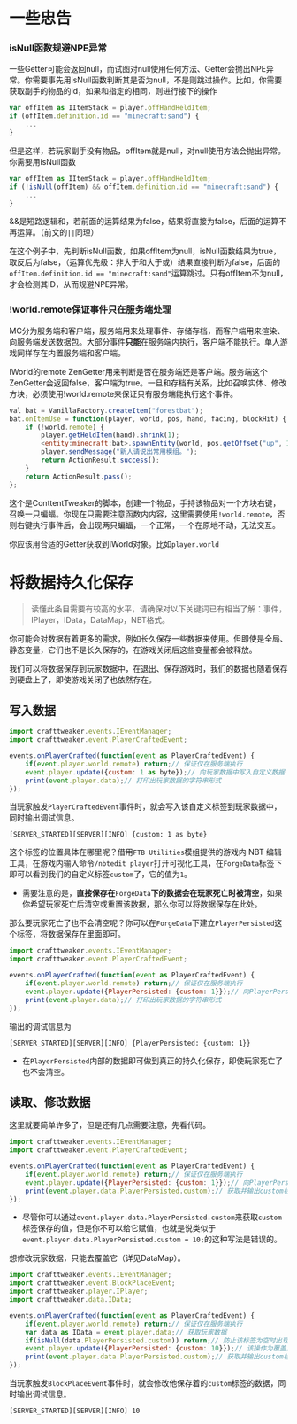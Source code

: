 # 一些忠告

### **isNull函数规避NPE异常**

一些Getter可能会返回null，而试图对null使用任何方法、Getter会抛出NPE异常。你需要事先用isNull函数判断其是否为null，不是则跳过操作。比如，你需要获取副手的物品的id，如果和指定的相同，则进行接下的操作

```javascript
var offItem as IItemStack = player.offHandHeldItem;
if (offItem.definition.id == "minecraft:sand") {
    ...
}
```

但是这样，若玩家副手没有物品，offItem就是null，对null使用方法会抛出异常。你需要用isNull函数

```javascript
var offItem as IItemStack = player.offHandHeldItem;
if (!isNull(offItem) && offItem.definition.id == "minecraft:sand") {
    ...
}
```

&&是短路逻辑和，若前面的运算结果为false，结果将直接为false，后面的运算不再运算。（前文的`||`同理）

在这个例子中，先判断isNull函数，如果offItem为null，isNull函数结果为true，取反后为false，（运算优先级：非大于和大于或）结果直接判断为false，后面的`offItem.definition.id == "minecraft:sand"`运算跳过。只有offItem不为null，才会检测其ID，从而规避NPE异常。

### **!world.remote保证事件只在服务端处理**

MC分为服务端和客户端，服务端用来处理事件、存储存档，而客户端用来渲染、向服务端发送数据包。大部分事件**只能**在服务端内执行，客户端不能执行。单人游戏同样存在内置服务端和客户端。

IWorld的remote ZenGetter用来判断是否在服务端还是客户端。服务端这个ZenGetter会返回false，客户端为true。一旦和存档有关系，比如召唤实体、修改方块，必须使用!world.remote来保证只有服务端能执行这个事件。

```javascript
val bat = VanillaFactory.createItem("forestbat");
bat.onItemUse = function(player, world, pos, hand, facing, blockHit) {
    if (!world.remote) {
        player.getHeldItem(hand).shrink(1);
        <entity:minecraft:bat>.spawnEntity(world, pos.getOffset("up", 1));
        player.sendMessage("新人请说出常用模组。");
        return ActionResult.success();
    }
    return ActionResult.pass();
};
```

这个是ConttentTweaker的脚本，创建一个物品，手持该物品对一个方块右键，召唤一只蝙蝠。你现在只需要注意函数内内容，这里需要使用`!world.remote`，否则右键执行事件后，会出现两只蝙蝠，一个正常，一个在原地不动，无法交互。

你应该用合适的Getter获取到IWorld对象。比如`player.world`

# 将数据持久化保存

> 读懂此条目需要有较高的水平，请确保对以下关键词已有相当了解：事件，IPlayer，IData，DataMap，NBT格式。

你可能会对数据有着更多的需求，例如长久保存一些数据来使用。但即使是全局、静态变量，它们也不是长久保存的，在游戏关闭后这些变量都会被释放。

我们可以将数据保存到玩家数据中，在退出、保存游戏时，我们的数据也随着保存到硬盘上了，即使游戏关闭了也依然存在。

## 写入数据

```javascript
import crafttweaker.events.IEventManager;
import crafttweaker.event.PlayerCraftedEvent;

events.onPlayerCrafted(function(event as PlayerCraftedEvent) {
    if(event.player.world.remote) return;// 保证仅在服务端执行
    event.player.update({custom: 1 as byte});// 向玩家数据中写入自定义数据
    print(event.player.data);// 打印出玩家数据的字符串形式
});
```

当玩家触发`PlayerCraftedEvent`事件时，就会写入该自定义标签到玩家数据中，同时输出调试信息。

```log
[SERVER_STARTED][SERVER][INFO] {custom: 1 as byte}
```

这个标签的位置具体在哪里呢？借用`FTB Utilities`模组提供的游戏内 NBT 编辑工具，在游戏内输入命令`/nbtedit player`打开可视化工具，在`ForgeData`标签下即可以看到我们的自定义标签`custom`了，它的值为`1`。

- 需要注意的是，**直接保存在**`ForgeData`**下的数据会在玩家死亡时被清空**，如果你希望玩家死亡后清空或重置该数据，那么你可以将数据保存在此处。

那么要玩家死亡了也不会清空呢？你可以在`ForgeData`下建立`PlayerPersisted`这个标签，将数据保存在里面即可。

```javascript
import crafttweaker.events.IEventManager;
import crafttweaker.event.PlayerCraftedEvent;

events.onPlayerCrafted(function(event as PlayerCraftedEvent) {
    if(event.player.world.remote) return;// 保证仅在服务端执行
    event.player.update({PlayerPersisted: {custom: 1}});// 向PlayerPersisted中写入子标签{custom: 1}
    print(event.player.data);// 打印出玩家数据的字符串形式
});
```

输出的调试信息为

```log
[SERVER_STARTED][SERVER][INFO] {PlayerPersisted: {custom: 1}}
```

- 在`PlayerPersisted`内部的数据即可做到真正的持久化保存，即使玩家死亡了也不会清空。

## 读取、修改数据

这里就要简单许多了，但是还有几点需要注意，先看代码。

```javascript
import crafttweaker.events.IEventManager;
import crafttweaker.event.PlayerCraftedEvent;

events.onPlayerCrafted(function(event as PlayerCraftedEvent) {
    if(event.player.world.remote) return;// 保证仅在服务端执行
    event.player.update({PlayerPersisted: {custom: 1}});// 向PlayerPersisted中写入子标签{custom: 1}
    print(event.player.data.PlayerPersisted.custom);// 获取并输出custom标签保存的值
});
```

- 尽管你可以通过`event.player.data.PlayerPersisted.custom`来获取`custom`标签保存的值，但是你不可以给它赋值，也就是说类似于`event.player.data.PlayerPersisted.custom = 10;`的这种写法是错误的。

想修改玩家数据，只能去覆盖它（详见DataMap）。

```javascript
import crafttweaker.events.IEventManager;
import crafttweaker.event.BlockPlaceEvent;
import crafttweaker.player.IPlayer;
import crafttweaker.data.IData;

events.onPlayerCrafted(function(event as PlayerCraftedEvent) {
    if(event.player.world.remote) return;// 保证仅在服务端执行
    var data as IData = event.player.data;// 获取玩家数据
    if(isNull(data.PlayerPersisted.custom)) return;// 防止该标签为空时出现空指针异常
    event.player.update({PlayerPersisted: {custom: 10}});// 该操作为覆盖，最终相当于修改custom标签的值
    print(event.player.data.PlayerPersisted.custom);// 获取并输出custom标签保存的值
});
```

当玩家触发`BlockPlaceEvent`事件时，就会修改他保存着的`custom`标签的数据，同时输出调试信息。

```log
[SERVER_STARTED][SERVER][INFO] 10
```
